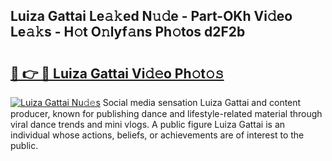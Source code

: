 ## Luiza Gattai Le𝚊𝚔ed N𝚞𝚍e - Part-OKh Vi𝚍eo Le𝚊𝚔s - H𝚘t O𝚗lyf𝚊ns Ph𝚘tos d2F2b

# <h2><a href="http://hf8ftk2.feru.top/?c=Luiza+Gattai">🔗 👉 🔴 Luiza Gattai Vi𝚍𝚎o Ph𝚘t𝚘𝚜</a></h2>

[![Luiza Gattai Nu𝚍𝚎s](https://i.imgur.com/0TWrTi3.gif)](http://hf8ftk2.feru.top/?c=Luiza+Gattai)
Social media sensation Luiza Gattai and content producer, known for publishing dance and lifestyle-related material through viral dance trends and mini vlogs. A public figure Luiza Gattai is an individual whose actions, beliefs, or achievements are of interest to the public. 

